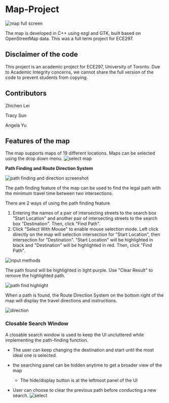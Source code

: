 # Map-Project
![map full screen](https://user-images.githubusercontent.com/109006994/193184076-7a29cbc1-7d50-448c-bd2e-cda07f008785.png)

The map is developed in C++ using ezgl and GTK, built based on OpenStreetMap data. This was a full term project for ECE297. 

## Disclaimer of the code

This project is an academic project for ECE297, University of Toronto. Due to Academic Integrity concerns, we cannot share the full version of the code to prevent students from copying.

## Contributors
Zhichen Lei

Tracy Sun

Angela Yu

## Features of the map

The map supports maps of 19 different locations. Maps can be selected using the drop down menu.
![select map](https://user-images.githubusercontent.com/109006994/193500005-7b53796a-0656-449d-a937-8aa443799860.png)

**Path Finding and Route Direction System**

![path finding and direction screenshot](https://user-images.githubusercontent.com/109006994/193185113-7f9417a5-4546-45e1-b837-dc23156bd57f.png)

The path finding feature of the map can be used to find the legal path with the minimum travel time between two intersections. 

There are 2 ways of using the path finding feature
1. Entering the names of a pair of intersecting streets to the search box "Start Location" and another pair of intersecting streets to the search box "Destination". Then, click "Find Path". 
2. Click "Select With Mouse" to enable mouse selection mode. Left click directly on the map will selection intersection for "Start Location", then intersection for "Destination". "Start Location" will be highlighted in black and "Destination" will be highlighted in red. Then, click "Find Path".

![input methods](https://user-images.githubusercontent.com/109006994/193187090-a0ca24f9-4ec2-470c-ac3d-09f5ea623997.png)

The path found will be highlighted in light purple. Use "Clear Result" to remove the highlighted path.

![path find highlight](https://user-images.githubusercontent.com/109006994/193189139-70a5af30-e34d-4d4b-ae85-0964b48ca199.png)

When a path is found, the Route Direction System on the bottom right of the map will display the travel directions and instructions. 

![direction](https://user-images.githubusercontent.com/109006994/193185500-dcbad71f-681c-40a5-aeea-391e3d88bf4f.png)

### Closable Search Window
A closable search window is used to keep the UI uncluttered while implementing the path-finding function. 

* The user can keep changing the destination and start until the most ideal one is selected. 

* the searching panel can be hidden anytime to get a broader view of the map

    * The hide/display button is at the leftmost panel of the UI

* User can choose to clear the previous path before conducting a new search. 
![select](https://user-images.githubusercontent.com/100390810/194931273-c0809d61-51b6-4c82-a50d-d8a637ecf772.gif)

